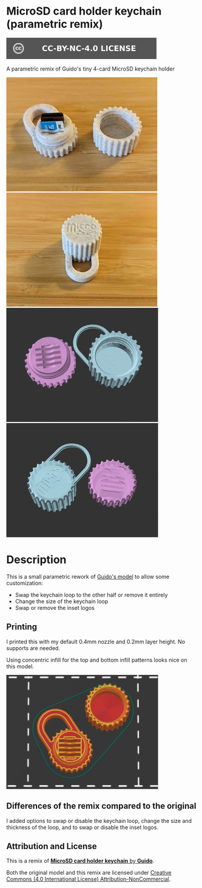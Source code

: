 # MicroSD card holder keychain (parametric remix)

[![CC-BY-NC-4.0 license][license-badge]][license]

A parametric remix of Guido's tiny 4-card MicroSD keychain holder

![Model photo](images/readme/photo2.jpg)
![Model photo](images/readme/photo3.jpg)
![Model animation of keychain loop options](images/readme/demo-keychain-loop.gif)
![Model animation of logo options](images/readme/demo-logo.gif)

# Description

This is a small parametric rework of [Guido's model][original-model-url] to
allow some customization:

* Swap the keychain loop to the other half or remove it entirely
* Change the size of the keychain loop
* Swap or remove the inset logos

## Printing

I printed this with my default 0.4mm nozzle and 0.2mm layer height. No supports
are needed.

Using concentric infill for the top and bottom infill patterns looks nice on
this model.

![Slicer screenshot](images/readme/slicer-screenshot.png)

## Differences of the remix compared to the original

I added options to swap or disable the keychain loop, change the size and
thickness of the loop, and to swap or disable the inset logos.

## Attribution and License

This is a remix of
[**MicroSD card holder keychain** by **Guido**][original-model-url].

Both the original model and this remix are licensed under
[Creative Commons (4.0 International License) Attribution-NonCommercial][license].

[original-model-url]: https://www.printables.com/model/276691-microsd-card-holder-keychain
[license]: http://creativecommons.org/licenses/by-nc/4.0/
[license-badge]: /_static/license-badge-cc-by-nc-4.0.svg
